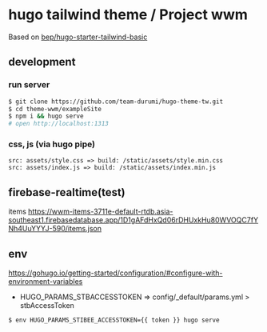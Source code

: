 # hugo tailwind theme / Project wwm

Based on [bep/hugo-starter-tailwind-basic](https://github.com/bep/hugo-starter-tailwind-basic)

## development

### run server

```bash
$ git clone https://github.com/team-durumi/hugo-theme-tw.git
$ cd theme-wwm/exampleSite
$ npm i && hugo serve
# open http://localhost:1313
```

### css, js (via hugo pipe)

```
src: assets/style.css => build: /static/assets/style.min.css
src: assets/index.js => build: /static/assets/index.min.js
```

## firebase-realtime(test)

items
https://wwm-items-3711e-default-rtdb.asia-southeast1.firebasedatabase.app/1D1gAFdHxQd06rDHUxkHu80WVOQC7fYNh4UuYYYJ-590/items.json

## env

<https://gohugo.io/getting-started/configuration/#configure-with-environment-variables>

- HUGO_PARAMS_STBACCESSTOKEN => config/_default/params.yml > stbAccessToken

```
$ env HUGO_PARAMS_STIBEE_ACCESSTOKEN={{ token }} hugo serve
```
